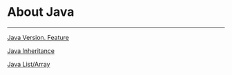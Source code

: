 # About Java

---

[Java Version. Feature](About%20Java%20729c72a1428b434da98a6cb62f38868f/Java%20Version%20Feature%202a2afc7e9bc249f1961e4c9857c7b79f.md)

[Java Inheritance](About%20Java%20729c72a1428b434da98a6cb62f38868f/Java%20Inheritance%2063bb876935554a6ca7641ca37fdca207.md)

[Java List/Array ](About%20Java%20729c72a1428b434da98a6cb62f38868f/Java%20List%20Array%20d36df4780d1f401fbf141b782b292f60.md)